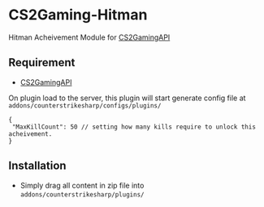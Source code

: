 # CS2Gaming-Hitman
 Hitman Acheivement Module for [CS2GamingAPI](https://github.com/oylsister/CS2GamingAPI/)

 ## Requirement
- [CS2GamingAPI](https://github.com/oylsister/CS2GamingAPI/)

 On plugin load to the server, this plugin will start generate config file at ``addons/counterstrikesharp/configs/plugins/``
 ```jsonc
{
  "MaxKillCount": 50 // setting how many kills require to unlock this acheivement.
}
 ```

## Installation
- Simply drag all content in zip file into ``addons/counterstrikesharp/plugins/``
